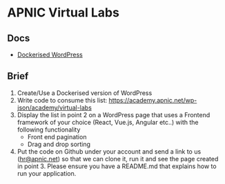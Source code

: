 # APNIC Virtual Labs

## Docs

- [Dockerised WordPress](./docs/dockerised-wordpress.md)

## Brief

1. Create/Use a Dockerised version of WordPress
2. Write code to consume this list: https://academy.apnic.net/wp-json/academy/virtual-labs
3. Display the list in point 2 on a WordPress page that uses a Frontend framework of your choice (React, Vue.js, Angular etc..) with the following functionality
	- Front end pagination
	- Drag and drop sorting
4. Put the code on Github under your account and send a link to us (hr@apnic.net) so that we can clone it, run it and see the page created in point 3. Please ensure you have a README.md that explains how to run your application.
